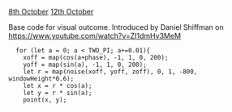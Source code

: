 [8th October](https://mikewlam.github.io/S2A/project_development/sketch_01_update8_Oct/index.html)
[12th October](https://mikewlam.github.io/S2A/project_development/sketch_01_update8_Oct/project_sound/index.html)


Base code for visual outcome. Introduced by Daniel Shiffman on https://www.youtube.com/watch?v=ZI1dmHv3MeM

```
  for (let a = 0; a < TWO_PI; a+=0.01){
    xoff = map(cos(a+phase), -1, 1, 0, 200);
    yoff = map(sin(a), -1, 1, 0, 200);
    let r = map(noise(xoff, yoff, zoff), 0, 1, -800, windowHeight*0.6);
    let x = r * cos(a);
    let y = r * sin(a);
    point(x, y);
```
